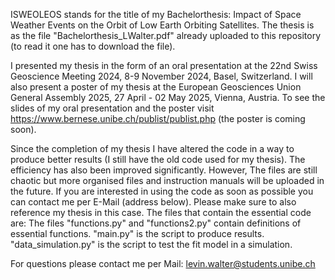 ISWEOLEOS stands for the title of my Bachelorthesis: Impact of Space Weather Events on the Orbit of Low Earth Orbiting Satellites.
The thesis is as the file "Bachelorthesis_LWalter.pdf" already uploaded to this repository (to read it one has to download the file).

I presented my thesis in the form of an oral presentation at the 22nd Swiss Geoscience Meeting 2024, 8-9 November 2024, Basel, Switzerland.
I will also present a poster of my thesis at the European Geosciences Union General Assembly 2025, 27 April - 02 May 2025, Vienna, Austria.
To see the slides of my oral presentation and the poster visit https://www.bernese.unibe.ch/publist/publist.php (the poster is coming soon).

Since the completion of my thesis I have altered the code in a way to produce better results (I still have the old code used for my thesis). The efficiency has also been improved significantly. However, The files are still chaotic but more organised files and instruction manuals will be uploaded in the future. If you are interested in using the code as soon as possible you can contact me per E-Mail (address below). Please make sure to also reference my thesis in this case.
The files that contain the essential code are:
The files "functions.py" and "functions2.py" contain definitions of essential functions.
"main.py" is the script to produce results.
"data_simulation.py" is the script to test the fit model in a simulation.

For questions please contact me per Mail: levin.walter@students.unibe.ch
